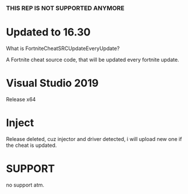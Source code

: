 ### THIS REP IS NOT SUPPORTED ANYMORE

# Updated to 16.30
What is FortniteCheatSRCUpdateEveryUpdate?

A Fortnite cheat source code, that will be updated every fortnite update.

# Visual Studio 2019
Release x64

# Inject
Release deleted, cuz injector and driver detected, i will upload new one if the cheat is updated.


# SUPPORT
no support atm.
